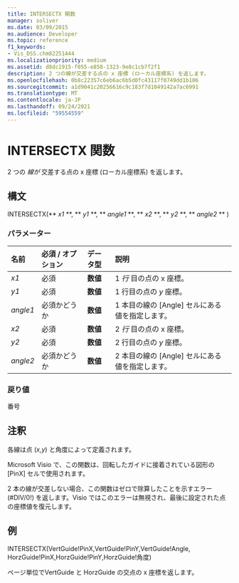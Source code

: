 ```yaml
---
title: INTERSECTX 関数
manager: soliver
ms.date: 03/09/2015
ms.audience: Developer
ms.topic: reference
f1_keywords:
- Vis_DSS.chm82251444
ms.localizationpriority: medium
ms.assetid: d8dc1915-f055-e858-1323-9e8c1cb7f2f1
description: 2 つの線が交差する点の x 座標 (ローカル座標系) を返します。
ms.openlocfilehash: 0b8c22357c6eb6ac6b5d0fc43117f0749dd1b106
ms.sourcegitcommit: a1d9041c20256616c9c183f7d1049142a7ac6991
ms.translationtype: MT
ms.contentlocale: ja-JP
ms.lasthandoff: 09/24/2021
ms.locfileid: "59554559"
---
```

# <a name="intersectx-function"></a>INTERSECTX 関数

2 つの  *線が*  交差する点の x 座標 (ローカル座標系) を返します。 
  
## <a name="syntax"></a>構文

INTERSECTX(** *x1* **, ** *y1* **, ** *angle1* **, ** *x2* **, ** *y2* **, ** *angle2* ** ) 
  
### <a name="parameters"></a>パラメーター

|**名前**|**必須 / オプション**|**データ型**|**説明**|
|:-----|:-----|:-----|:-----|
| _x1_ <br/> |必須  <br/> |**数値** <br/> |1  _行_ 目の点の x 座標。  <br/> |
| _y1_ <br/> |必須  <br/> |**数値** <br/> |1 行目の点の  _y_ 座標。  <br/> |
| _angle1_ <br/> |必須かどうか  <br/> |**数値** <br/> | 1 本目の線の [Angle] セルにある値を指定します。  <br/> |
| _x2_ <br/> |必須  <br/> |**数値** <br/> |2  _行_ 目の点の x 座標。  <br/> |
| _y2_ <br/> |必須  <br/> |**数値** <br/> |2 行目の点の  _y_ 座標。  <br/> |
| _angle2_ <br/> |必須かどうか  <br/> |**数値** <br/> |2 本目の線の [Angle] セルにある値を指定します。  <br/> |
   
### <a name="return-value"></a>戻り値

番号
  
## <a name="remarks"></a>注釈

各線は点 (*x,y*) と角度によって定義されます。 
  
Microsoft Visio で、この関数は、回転したガイドに接着されている図形の [PinX] セルで使用されます。 
  
2 本の線が交差しない場合、この関数はゼロで除算したことを示すエラー (#DIV/0!) を返します。Visio ではこのエラーは無視され、最後に設定された点の座標値を復元します。 
  
## <a name="example"></a>例

INTERSECTX(VertGuide!PinX,VertGuide!PinY,VertGuide!Angle, HorzGuide!PinX,HorzGuide!PinY,HorzGuide!角度) 
  
ページ単位でVertGuide と HorzGuide の交点の x 座標を返します。 
  

